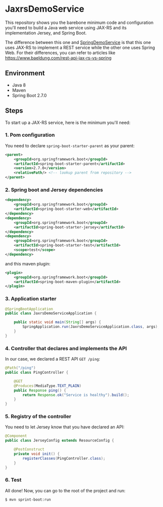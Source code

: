 # JaxrsDemoService

This repository shows you the barebone minimum code and configuration you'll need to build a Java web service using JAX-RS and its implementation Jersey, and Spring Boot.

The difference between this one and [SpringDemoService](https://github.com/lupuswere/SpringDemoService) is that this one uses JAX-RS to implement a REST service while the other one uses Spring Web. For their differences, you can refer to articles like https://www.baeldung.com/rest-api-jax-rs-vs-spring

## Environment

* Java 8
* Maven
* Spring Boot 2.7.0

## Steps

To start up a JAX-RS service, here is the minimum you'll need:

### 1. Pom configuration

You need to declare `spring-boot-starter-parent` as your parent:

```xml
<parent>
    <groupId>org.springframework.boot</groupId>
    <artifactId>spring-boot-starter-parent</artifactId>
    <version>2.7.0</version>
    <relativePath/> <!-- lookup parent from repository -->
</parent>
```

### 2. Spring boot and Jersey dependencies

```xml
<dependency>
    <groupId>org.springframework.boot</groupId>
    <artifactId>spring-boot-starter-web</artifactId>
</dependency>
<dependency>
    <groupId>org.springframework.boot</groupId>
    <artifactId>spring-boot-starter-jersey</artifactId>
</dependency>
<dependency>
    <groupId>org.springframework.boot</groupId>
    <artifactId>spring-boot-starter-test</artifactId>
    <scope>test</scope>
</dependency>
```
and this maven plugin:
```xml
<plugin>
    <groupId>org.springframework.boot</groupId>
    <artifactId>spring-boot-maven-plugin</artifactId>
</plugin>
```
### 3. Application starter

```java
@SpringBootApplication
public class JaxrsDemoServiceApplication {

	public static void main(String[] args) {
		SpringApplication.run(JaxrsDemoServiceApplication.class, args);
	}
}
```

### 4. Controller that declares and implements the API

In our case, we declared a REST API `GET /ping`:

```java
@Path("/ping")
public class PingController {

    @GET
    @Produces(MediaType.TEXT_PLAIN)
    public Response ping() {
        return Response.ok("Service is healthy").build();
    }
}
```

### 5. Registry of the controller

You need to let Jersey know that you have declared an API:

```java
@Component
public class JerseyConfig extends ResourceConfig {

    @PostConstruct
    private void init() {
        registerClasses(PingController.class);
    }
}
```

### 6. Test

All done! Now, you can go to the root of the project and run:

```shell
$ mvn sprint-boot:run
```